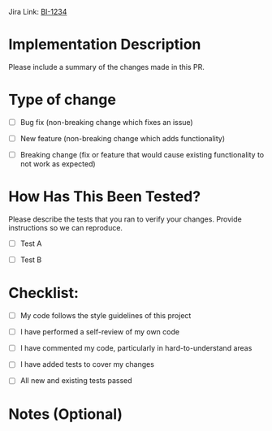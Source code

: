 Jira Link: [BI-1234](https://sevensenders.atlassian.net/browse/BI-1234)

# Implementation Description

Please include a summary of the changes made in this PR. 


# Type of change

- [ ] Bug fix (non-breaking change which fixes an issue)
- [ ] New feature (non-breaking change which adds functionality)
- [ ] Breaking change (fix or feature that would cause existing functionality to not work as expected)


# How Has This Been Tested?

Please describe the tests that you ran to verify your changes. Provide instructions so we can reproduce. 

- [ ] Test A
- [ ] Test B


# Checklist:

- [ ] My code follows the style guidelines of this project
- [ ] I have performed a self-review of my own code
- [ ] I have commented my code, particularly in hard-to-understand areas
- [ ] I have added tests to cover my changes
- [ ] All new and existing tests passed


# Notes (Optional)
